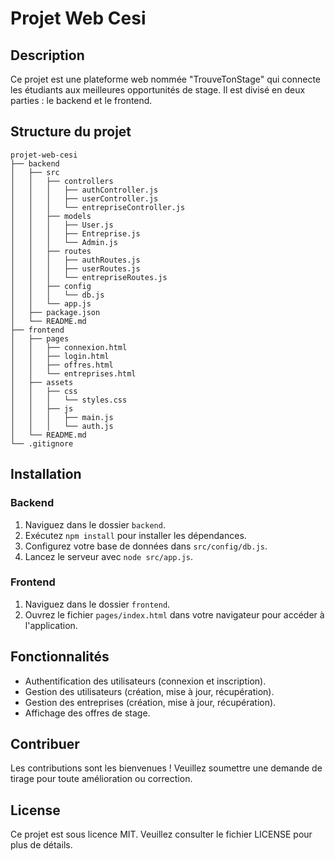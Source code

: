 # Projet Web Cesi

## Description
Ce projet est une plateforme web nommée "TrouveTonStage" qui connecte les étudiants aux meilleures opportunités de stage. Il est divisé en deux parties : le backend et le frontend.

## Structure du projet
```
projet-web-cesi
├── backend
│   ├── src
│   │   ├── controllers
│   │   │   ├── authController.js
│   │   │   ├── userController.js
│   │   │   └── entrepriseController.js
│   │   ├── models
│   │   │   ├── User.js
│   │   │   ├── Entreprise.js
│   │   │   └── Admin.js
│   │   ├── routes
│   │   │   ├── authRoutes.js
│   │   │   ├── userRoutes.js
│   │   │   └── entrepriseRoutes.js
│   │   ├── config
│   │   │   └── db.js
│   │   └── app.js
│   ├── package.json
│   └── README.md
├── frontend
│   ├── pages
│   │   ├── connexion.html
│   │   ├── login.html
│   │   ├── offres.html
│   │   └── entreprises.html
│   ├── assets
│   │   ├── css
│   │   │   └── styles.css
│   │   ├── js
│   │   │   ├── main.js
│   │   │   └── auth.js
│   └── README.md
└── .gitignore
```

## Installation

### Backend
1. Naviguez dans le dossier `backend`.
2. Exécutez `npm install` pour installer les dépendances.
3. Configurez votre base de données dans `src/config/db.js`.
4. Lancez le serveur avec `node src/app.js`.

### Frontend
1. Naviguez dans le dossier `frontend`.
2. Ouvrez le fichier `pages/index.html` dans votre navigateur pour accéder à l'application.

## Fonctionnalités
- Authentification des utilisateurs (connexion et inscription).
- Gestion des utilisateurs (création, mise à jour, récupération).
- Gestion des entreprises (création, mise à jour, récupération).
- Affichage des offres de stage.

## Contribuer
Les contributions sont les bienvenues ! Veuillez soumettre une demande de tirage pour toute amélioration ou correction.

## License
Ce projet est sous licence MIT. Veuillez consulter le fichier LICENSE pour plus de détails.